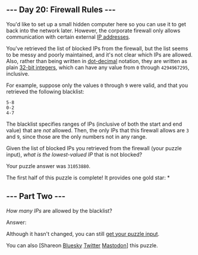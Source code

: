 \--- Day 20: Firewall Rules ---
----------

You'd like to set up a small hidden computer here so you can use it to get back into the network later. However, the corporate firewall only allows communication with certain external [IP addresses](https://en.wikipedia.org/wiki/IPv4#Addressing).

You've retrieved the list of blocked IPs from the firewall, but the list seems to be messy and poorly maintained, and it's not clear which IPs are allowed. Also, rather than being written in [dot-decimal](https://en.wikipedia.org/wiki/Dot-decimal_notation) notation, they are written as plain [32-bit integers](https://en.wikipedia.org/wiki/32-bit), which can have any value from `0` through `4294967295`, inclusive.

For example, suppose only the values `0` through `9` were valid, and that you retrieved the following blacklist:

```
5-8
0-2
4-7

```

The blacklist specifies ranges of IPs (inclusive of both the start and end value) that are *not* allowed. Then, the only IPs that this firewall allows are `3` and `9`, since those are the only numbers not in any range.

Given the list of blocked IPs you retrieved from the firewall (your puzzle input), *what is the lowest-valued IP* that is not blocked?

Your puzzle answer was `31053880`.

The first half of this puzzle is complete! It provides one gold star: \*

\--- Part Two ---
----------

*How many IPs* are allowed by the blacklist?

Answer:

Although it hasn't changed, you can still [get your puzzle input](20/input).

You can also [Shareon [Bluesky](https://bsky.app/intent/compose?text=I%27ve+completed+Part+One+of+%22Firewall+Rules%22+%2D+Day+20+%2D+Advent+of+Code+2016+%23AdventOfCode+https%3A%2F%2Fadventofcode%2Ecom%2F2016%2Fday%2F20) [Twitter](https://twitter.com/intent/tweet?text=I%27ve+completed+Part+One+of+%22Firewall+Rules%22+%2D+Day+20+%2D+Advent+of+Code+2016&url=https%3A%2F%2Fadventofcode%2Ecom%2F2016%2Fday%2F20&related=ericwastl&hashtags=AdventOfCode) [Mastodon](javascript:void(0);)] this puzzle.